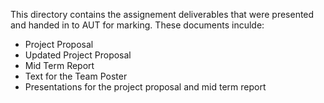 This directory contains the assignement deliverables that were presented and handed in to AUT for marking. These documents inculde:
- Project Proposal
- Updated Project Proposal
- Mid Term Report
- Text for the Team Poster
- Presentations for the project proposal and mid term report
